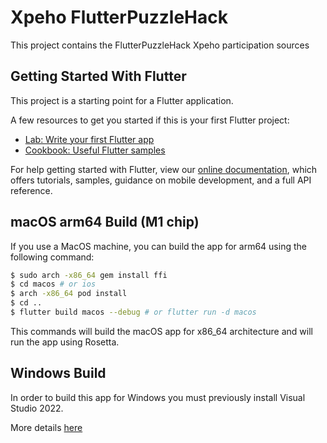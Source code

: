 # Xpeho FlutterPuzzleHack

This project contains the FlutterPuzzleHack Xpeho participation sources

## Getting Started With Flutter

This project is a starting point for a Flutter application.

A few resources to get you started if this is your first Flutter project:

- [Lab: Write your first Flutter app](https://flutter.dev/docs/get-started/codelab)
- [Cookbook: Useful Flutter samples](https://flutter.dev/docs/cookbook)

For help getting started with Flutter, view our
[online documentation](https://flutter.dev/docs), which offers tutorials,
samples, guidance on mobile development, and a full API reference.

## macOS arm64 Build (M1 chip)

If you use a MacOS machine, you can build the app for arm64 using the following command:

```bash
$ sudo arch -x86_64 gem install ffi
$ cd macos # or ios
$ arch -x86_64 pod install
$ cd ..
$ flutter build macos --debug # or flutter run -d macos
```

This commands will build the macOS app for x86_64 architecture and will run the app using Rosetta.

## Windows Build

In order to build this app for Windows you must previously install Visual Studio 2022.

More details [here](https://docs.flutter.dev/desktop#additional-windows-requirements)